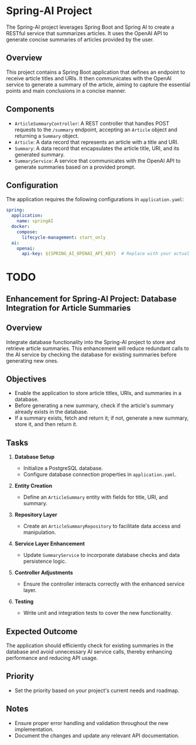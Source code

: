 # Spring-AI Project

The Spring-AI project leverages Spring Boot and Spring AI to create a RESTful service that summarizes articles. It uses the OpenAI API to generate concise summaries of articles provided by the user.

## Overview

This project contains a Spring Boot application that defines an endpoint to receive article titles and URIs. It then communicates with the OpenAI service to generate a summary of the article, aiming to capture the essential points and main conclusions in a concise manner.

## Components

- `ArticleSummaryController`: A REST controller that handles POST requests to the `/summary` endpoint, accepting an `Article` object and returning a `Summary` object.
- `Article`: A data record that represents an article with a title and URI.
- `Summary`: A data record that encapsulates the article title, URI, and its generated summary.
- `SummaryService`: A service that communicates with the OpenAI API to generate summaries based on a provided prompt.

## Configuration

The application requires the following configurations in `application.yaml`:

```yaml
spring:
  application:
    name: springAI
  docker:
    compose:
      lifecycle-management: start_only
  ai:
    openai:
      api-key: ${SPRING_AI_OPENAI_API_KEY}  # Replace with your actual OpenAI API key
```

# TODO
## Enhancement for Spring-AI Project: Database Integration for Article Summaries

## Overview

Integrate database functionality into the Spring-AI project to store and retrieve article summaries. This enhancement will reduce redundant calls to the AI service by checking the database for existing summaries before generating new ones.

## Objectives

- Enable the application to store article titles, URIs, and summaries in a database.
- Before generating a new summary, check if the article's summary already exists in the database.
- If a summary exists, fetch and return it; if not, generate a new summary, store it, and then return it.

## Tasks

1. **Database Setup**
    - Initialize a PostgreSQL database.
    - Configure database connection properties in `application.yaml`.

2. **Entity Creation**
    - Define an `ArticleSummary` entity with fields for title, URI, and summary.

3. **Repository Layer**
    - Create an `ArticleSummaryRepository` to facilitate data access and manipulation.

4. **Service Layer Enhancement**
    - Update `SummaryService` to incorporate database checks and data persistence logic.

5. **Controller Adjustments**
    - Ensure the controller interacts correctly with the enhanced service layer.

6. **Testing**
    - Write unit and integration tests to cover the new functionality.

## Expected Outcome

The application should efficiently check for existing summaries in the database and avoid unnecessary AI service calls, thereby enhancing performance and reducing API usage.

## Priority

- Set the priority based on your project's current needs and roadmap.

## Notes

- Ensure proper error handling and validation throughout the new implementation.
- Document the changes and update any relevant API documentation.
